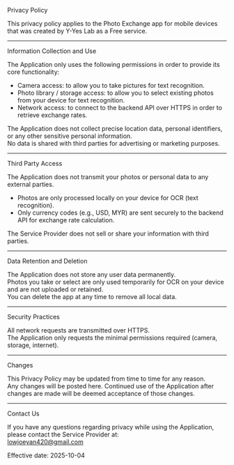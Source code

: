 Privacy Policy

This privacy policy applies to the Photo Exchange app for mobile devices that was created by Y-Yes Lab as a Free service.

---

Information Collection and Use

The Application only uses the following permissions in order to provide its core functionality:

- Camera access: to allow you to take pictures for text recognition.
- Photo library / storage access: to allow you to select existing photos from your device for text recognition.
- Network access: to connect to the backend API over HTTPS in order to retrieve exchange rates.

The Application does not collect precise location data, personal identifiers, or any other sensitive personal information.  
No data is shared with third parties for advertising or marketing purposes.

---

Third Party Access

The Application does not transmit your photos or personal data to any external parties.  
- Photos are only processed locally on your device for OCR (text recognition).  
- Only currency codes (e.g., USD, MYR) are sent securely to the backend API for exchange rate calculation.  

The Service Provider does not sell or share your information with third parties.

---

Data Retention and Deletion

The Application does not store any user data permanently.  
Photos you take or select are only used temporarily for OCR on your device and are not uploaded or retained.  
You can delete the app at any time to remove all local data.

---

Security Practices

All network requests are transmitted over HTTPS.  
The Application only requests the minimal permissions required (camera, storage, internet).

---

Changes

This Privacy Policy may be updated from time to time for any reason.  
Any changes will be posted here. Continued use of the Application after changes are made will be deemed acceptance of those changes.

---

Contact Us

If you have any questions regarding privacy while using the Application, please contact the Service Provider at:  
lowjoeyan420@gmail.com  

Effective date: 2025-10-04
